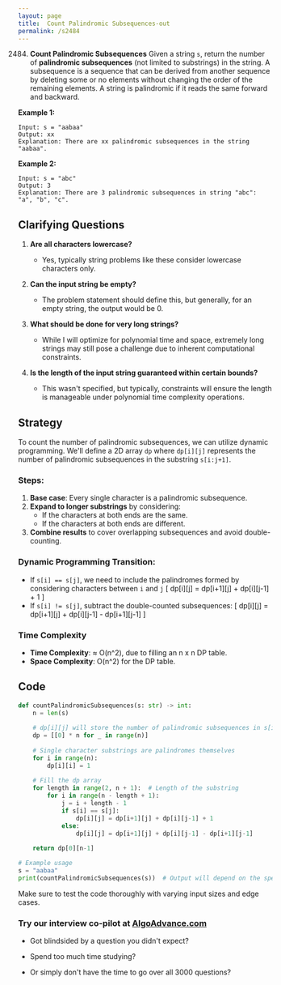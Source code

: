```yaml
---
layout: page
title:  Count Palindromic Subsequences-out
permalink: /s2484
---
```


2484. **Count Palindromic Subsequences**
Given a string `s`, return the number of **palindromic subsequences** (not limited to substrings) in the string. A subsequence is a sequence that can be derived from another sequence by deleting some or no elements without changing the order of the remaining elements. A string is palindromic if it reads the same forward and backward.

**Example 1:**
```
Input: s = "aabaa"
Output: xx
Explanation: There are xx palindromic subsequences in the string "aabaa".
```

**Example 2:**
```
Input: s = "abc"
Output: 3
Explanation: There are 3 palindromic subsequences in string "abc": "a", "b", "c".
```

## Clarifying Questions

1. **Are all characters lowercase?**
   - Yes, typically string problems like these consider lowercase characters only.
   
2. **Can the input string be empty?**
   - The problem statement should define this, but generally, for an empty string, the output would be 0.
   
3. **What should be done for very long strings?**
   - While I will optimize for polynomial time and space, extremely long strings may still pose a challenge due to inherent computational constraints.

4. **Is the length of the input string guaranteed within certain bounds?**
   - This wasn't specified, but typically, constraints will ensure the length is manageable under polynomial time complexity operations.

## Strategy

To count the number of palindromic subsequences, we can utilize dynamic programming. We'll define a 2D array `dp` where `dp[i][j]` represents the number of palindromic subsequences in the substring `s[i:j+1]`.

### Steps:

1. **Base case**: Every single character is a palindromic subsequence.
2. **Expand to longer substrings** by considering:
   - If the characters at both ends are the same.
   - If the characters at both ends are different.
3. **Combine results** to cover overlapping subsequences and avoid double-counting.

### Dynamic Programming Transition:

- If `s[i] == s[j]`, we need to include the palindromes formed by considering characters between `i` and `j`
  \[
  dp[i][j] = dp[i+1][j] + dp[i][j-1] + 1
  \]
- If `s[i] != s[j]`, subtract the double-counted subsequences:
  \[
  dp[i][j] = dp[i+1][j] + dp[i][j-1] - dp[i+1][j-1]
  \]

### Time Complexity

- **Time Complexity**: ≈ O(n^2), due to filling an n x n DP table.
- **Space Complexity**: O(n^2) for the DP table.

## Code

```python
def countPalindromicSubsequences(s: str) -> int:
    n = len(s)
    
    # dp[i][j] will store the number of palindromic subsequences in s[i:j+1]
    dp = [[0] * n for _ in range(n)]
    
    # Single character substrings are palindromes themselves
    for i in range(n):
        dp[i][i] = 1
        
    # Fill the dp array
    for length in range(2, n + 1):  # Length of the substring
        for i in range(n - length + 1):
            j = i + length - 1
            if s[i] == s[j]:
                dp[i][j] = dp[i+1][j] + dp[i][j-1] + 1
            else:
                dp[i][j] = dp[i+1][j] + dp[i][j-1] - dp[i+1][j-1]
    
    return dp[0][n-1]

# Example usage
s = "aabaa"
print(countPalindromicSubsequences(s))  # Output will depend on the specific string
```

Make sure to test the code thoroughly with varying input sizes and edge cases.


### Try our interview co-pilot at [AlgoAdvance.com](https://algoAdvance.com)

- Got blindsided by a question you didn't expect?

- Spend too much time studying?

- Or simply don't have the time to go over all 3000 questions?

